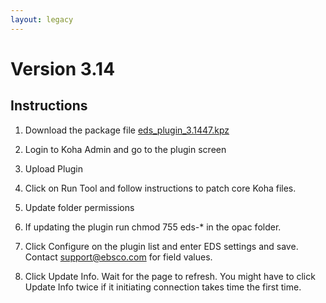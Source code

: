 ```yaml
---
layout: legacy
---
```


# Version 3.14

## Instructions

1.  Download the package file [eds_plugin_3.1447.kpz](https://github.com/ebsco/edsapi-koha-plugin/raw/Koha-v3.14x/eds_plugin_3.1447.kpz)

2.  Login to Koha Admin and go to the plugin screen

3.  Upload Plugin

4.  Click on Run Tool and follow instructions to patch core Koha files.

5.  Update folder permissions

6.  If updating the plugin run chmod 755 eds-* in the opac folder.

7.  Click Configure on the plugin list and enter EDS settings and save. Contact support@ebsco.com for field values.

8.  Click Update Info. Wait for the page to refresh. You might have to click Update Info twice if it initiating connection takes time the first time.
